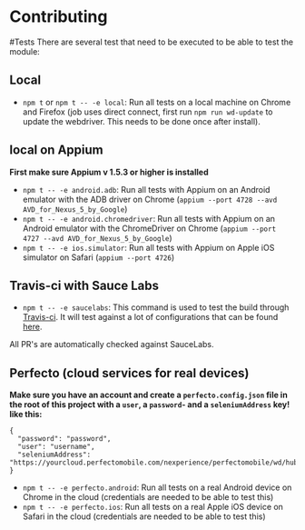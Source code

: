 Contributing
============

#Tests
There are several test that need to be executed to be able to test the module:

## Local
- `npm t` or `npm t -- -e local`: Run all tests on a local machine on Chrome and Firefox (job uses direct connect, first run `npm run wd-update` to update the webdriver. 
This needs to be done once after install).

## local on Appium
**First make sure Appium v 1.5.3 or higher is installed**

- `npm t -- -e android.adb`: Run all tests with Appium on an Android emulator with the ADB driver on Chrome (`appium --port 4728 --avd AVD_for_Nexus_5_by_Google`)
- `npm t -- -e android.chromedriver`: Run all tests with Appium on an Android emulator with the ChromeDriver on Chrome (`appium --port 4727 --avd AVD_for_Nexus_5_by_Google`)
- `npm t -- -e ios.simulator`: Run all tests with Appium on Apple iOS simulator on Safari (`appium --port 4726`)

## Travis-ci with Sauce Labs
- `npm t -- -e saucelabs`: This command is used to test the build through [Travis-ci](https://travis-ci.org/wswebcreation/protractor-image-comparison/). 
It will test against a lot of configurations that can be found [here](./test/conf/protractor.saucelabs.conf.js).

All PR's are automatically checked against SauceLabs.

## Perfecto (cloud services for real devices)
**Make sure you have an account and create a `perfecto.config.json` file in the root of this project with a `user`, a `password`- and a `seleniumAddress` key! like this:**

`````
{
  "password": "password",
  "user": "username",
  "seleniumAddress": "https://yourcloud.perfectomobile.com/nexperience/perfectomobile/wd/hub/"
}
`````

- `npm t -- -e perfecto.android`: Run all tests on a real Android device on Chrome in the cloud (credentials are needed to be able to test this)
- `npm t -- -e perfecto.ios`: Run all tests on a real Apple iOS device on Safari in the cloud (credentials are needed to be able to test this)
